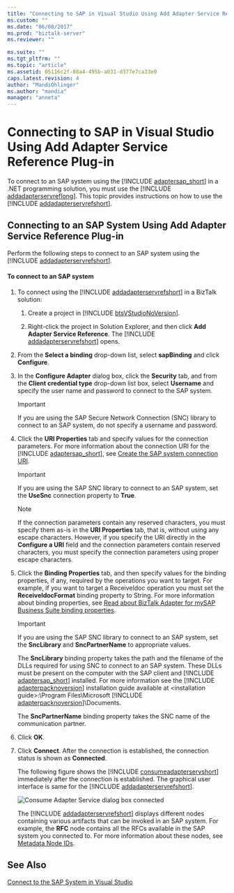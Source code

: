 ```yaml
---
title: "Connecting to SAP in Visual Studio Using Add Adapter Service Reference Plug-in | Microsoft Docs"
ms.custom: ""
ms.date: "06/08/2017"
ms.prod: "biztalk-server"
ms.reviewer: ""

ms.suite: ""
ms.tgt_pltfrm: ""
ms.topic: "article"
ms.assetid: 05116c2f-08a4-495b-a031-d377e7ca33e0
caps.latest.revision: 4
author: "MandiOhlinger"
ms.author: "mandia"
manager: "anneta"
---
```

# Connecting to SAP in Visual Studio Using Add Adapter Service Reference Plug-in
To connect to an SAP system using the [!INCLUDE [adaptersap_short](../../includes/adaptersap-short-md.md)] in a .NET programming solution, you must use the [!INCLUDE [addadapterservreflong](../../includes/addadapterservreflong-md.md)]. This topic provides instructions on how to use the [!INCLUDE [addadapterservrefshort](../../includes/addadapterservrefshort-md.md)].  
  
## Connecting to an SAP System Using Add Adapter Service Reference Plug-in  
 Perform the following steps to connect to an SAP system using the [!INCLUDE [addadapterservrefshort](../../includes/addadapterservrefshort-md.md)].  
  
#### To connect to an SAP system  
  
1. To connect using the [!INCLUDE [addadapterservrefshort](../../includes/addadapterservrefshort-md.md)] in a BizTalk solution:  
  
   1. Create a project in [!INCLUDE [btsVStudioNoVersion](../../includes/btsvstudionoversion-md.md)].  
  
   2. Right-click the project in Solution Explorer, and then click <strong>Add Adapter Service Reference</strong>. The [!INCLUDE [addadapterservrefshort](../../includes/addadapterservrefshort-md.md)] opens.  
  
2. From the **Select a binding** drop-down list, select **sapBinding** and click **Configure**.  
  
3. In the **Configure Adapter** dialog box, click the **Security** tab, and from the **Client credential type** drop-down list box, select **Username** and specify the user name and password to connect to the SAP system.  
  
   > [!IMPORTANT]
   >  If you are using the SAP Secure Network Connection (SNC) library to connect to an SAP system, do not specify a username and password.  
  
4. Click the <strong>URI Properties</strong> tab and specify values for the connection parameters. For more information about the connection URI for the [!INCLUDE [adaptersap_short](../../includes/adaptersap-short-md.md)], see [Create the SAP system connection URI](../../adapters-and-accelerators/adapter-sap/create-the-sap-system-connection-uri.md).  
  
   > [!IMPORTANT]
   >  If you are using the SAP SNC library to connect to an SAP system, set the **UseSnc** connection property to **True**.  
  
   > [!NOTE]
   >  If the connection parameters contain any reserved characters, you must specify them as-is in the **URI Properties** tab, that is, without using any escape characters. However, if you specify the URI directly in the **Configure a URI** field and the connection parameters contain reserved characters, you must specify the connection parameters using proper escape characters.  
  
5. Click the **Binding Properties** tab, and then specify values for the binding properties, if any, required by the operations you want to target. For example, if you want to target a ReceiveIdoc operation you must set the **ReceiveIdocFormat** binding property to String. For more information about binding properties, see [Read about BizTalk Adapter for mySAP Business Suite binding properties](../../adapters-and-accelerators/adapter-sap/read-about-biztalk-adapter-for-mysap-business-suite-binding-properties.md).  
  
   > [!IMPORTANT]
   >  If you are using the SAP SNC library to connect to an SAP system, set the **SncLibrary** and **SncPartnerName** to appropriate values.  
   > 
   >  The <strong>SncLibrary</strong> binding property takes the path and the filename of the DLLs required for using SNC to connect to an SAP system. These DLLs must be present on the computer with the SAP client and [!INCLUDE [adaptersap_short](../../includes/adaptersap-short-md.md)] installed. For more information see the [!INCLUDE [adapterpacknoversion](../../includes/adapterpacknoversion-md.md)] installation guide available at \<installation guide\>:\Program Files\Microsoft [!INCLUDE [adapterpacknoversion](../../includes/adapterpacknoversion-md.md)]\Documents.  
   > 
   >  The **SncPartnerName** binding property takes the SNC name of the communication partner.  
  
6. Click **OK**.  
  
7. Click **Connect**. After the connection is established, the connection status is shown as **Connected**.  
  
    The following figure shows the [!INCLUDE [consumeadapterservshort](../../includes/consumeadapterservshort-md.md)] immediately after the connection is established. The graphical user interface is same for the [!INCLUDE [addadapterservrefshort](../../includes/addadapterservrefshort-md.md)].  
  
    ![Consume Adapter Service dialog box connected](../../adapters-and-accelerators/adapter-sap/media/00eb7c9c-3af3-4dad-8c97-2e6ae211b8f0.gif "00eb7c9c-3af3-4dad-8c97-2e6ae211b8f0")  
  
    The [!INCLUDE [addadapterservrefshort](../../includes/addadapterservrefshort-md.md)] displays different nodes containing various artifacts that can be invoked in an SAP system. For example, the <strong>RFC</strong> node contains all the RFCs available in the SAP system you connected to. For more information about these nodes, see [Metadata Node IDs](../../adapters-and-accelerators/adapter-sap/metadata-node-ids4.md).  
  
## See Also  
 [Connect to the SAP System in Visual Studio](../../adapters-and-accelerators/adapter-sap/connect-to-the-sap-system-in-visual-studio.md)
